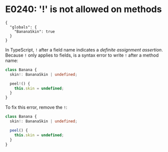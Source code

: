 # E0240: '!' is not allowed on methods

```config-for-examples
{
  "globals": {
    "BananaSkin": true
  }
}
```

In TypeScript, `!` after a field name indicates a *definite assignment
assertion*. Because `!` only applies to fields, is a syntax error to write `!`
after a method name:

```typescript
class Banana {
  skin!: BananaSkin | undefined;

  peel!() {
    this.skin = undefined;
  }
}
```

To fix this error, remove the `!`:

```typescript
class Banana {
  skin!: BananaSkin | undefined;

  peel() {
    this.skin = undefined;
  }
}
```
